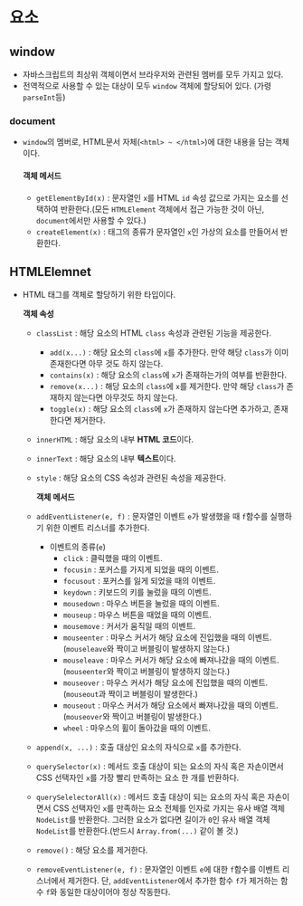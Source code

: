 # 요소

## window
- 자바스크립트의 최상위 객체이면서 브라우저와 관련된 멤버를 모두 가지고 있다.
- 전역적으로 사용할 수 있는 대상이 모두 `window` 객체에 할당되어 있다. (가령 `parseInt`등)

### document
- `window`의 멤버로, HTML문서 자체(`<html> ~ </html>`)에 대한 내용을 담는 객체이다.

  #### 객체 메서드
    - `getElementById(x)` : 문자열인 `x`를 HTML `id` 속성 값으로 가지는 요소를 선택하여 반환한다.(모든 `HTMLElement` 객체에서 접근 가능한 것이 아닌, `document`에서만 사용할 수 있다.)
    - `createElement(x)` : 태그의 종류가 문자열인 `x`인 가상의 요소를 만들어서 반환한다.

## HTMLElemnet
- HTML 태그를 객체로 할당하기 위한 타입이다.

    **객체 속성**
  - `classList` : 해당 요소의 HTML `class` 속성과 관련된 기능을 제공한다.
    - `add(x...)` : 해당 요소의 `class`에 `x`를 추가한다. 만약 해당 `class`가 이미 존재한다면 아무 것도 하지 않는다.
    - `contains(x)` : 해당 요소의 `class`에 `x`가 존재하는가의 여부를 반환한다.
    - `remove(x...)` : 해당 요소의 `class`에 `x`를 제거한다. 만약 해당 `class`가 존재하지 않는다면 아무것도 하지 않는다.
    - `toggle(x)` : 해당 요소의 `class`에 `x`가 존재하지 않는다면 추가하고, 존재한다면 제거한다.
  - `innerHTML` : 해당 요소의 내부 **HTML 코드**이다.
  - `innerText` : 해당 요소의 내부 **텍스트**이다.
  - `style` : 해당 요소의 CSS 속성과 관련된 속성을 제공한다.

    **객체 메서드**
  - `addEventListener(e, f)` : 문자열인 이벤트 `e`가 발생했을 때 `f`함수를 실행하기 위한 이벤트 리스너를 추가한다.
    - 이벤트의 종류(`e`)
      - `click` : 클릭했을 때의 이벤트.
      - `focusin` : 포커스를 가지게 되었을 때의 이벤트.
      - `focusout` : 포커스를 잃게 되었을 때의 이벤트.
      - `keydown` : 키보드의 키를 눌렀을 때의 이벤트.
      - `mousedown` : 마우스 버튼을 눌렀을 때의 이벤트.
      - `mouseup` : 마우스 버튼을 때었을 때의 이벤트.
      - `mousemove` : 커서가 움직일 때의 이벤트.
      - `mouseenter` : 마우스 커서가 해당 요소에 진입했을 때의 이벤트. (`mouseleave`와 짝이고 버블링이 발생하지 않는다.)
      - `mouseleave` : 마우스 커서가 해당 요소에 빠져나갔을 때의 이벤트. (`mouseenter`와 짝이고 버블링이 발생하지 않는다.)
      - `mouseover` : 마우스 커서가 해당 요소에 진입했을 때의 이벤트. (`mouseout`과 짝이고 버블링이 발생한다.)
      - `mouseout` : 마우스 커서가 해당 요소에서 빠져나갔을 때의 이벤트. (`mouseover`와 짝이고 버블링이 발생한다.)
      - `wheel` : 마우스의 휠이 돌아갔을 때의 이벤트.
  - `append(x, ...)` : 호출 대상인 요소의 자식으로 `x`를 추가한다.
  - `querySelector(x)` : 메서드 호출 대상이 되는 요소의 자식 혹은 자손이면서 CSS 선택자인 `x`를 가장 빨리 만족하는 요소 한 개를 반환하다.
  - `querySelelectorAll(x)` : 메서드 호출 대상이 되는 요소의 자식 혹은 자손이면서 CSS 선택자인 `x`를 만족하는 요소 전체를 인자로 가지는 유사 배열 객체 `NodeList`를 반환한다. 그러한 요소가 없다면 길이가 `0`인 유사 배열 객체 `NodeList`를 반환한다.(반드시 `Array.from(...)` 같이 볼 것.)
  - `remove()` : 해당 요소를 제거한다.
  - `removeEventListener(e, f)` : 문자열인 이벤트 `e`에 대한 `f`함수를 이벤트 리스너에서 제거한다. 단, `addEventListener`에서 추가한 함수 `f`가 제거하는 함수 `f`와 동일한 대상이어야 정상 작동한다.
